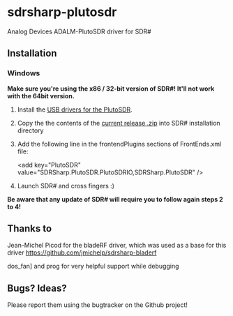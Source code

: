 # sdrsharp-plutosdr

Analog Devices ADALM-PlutoSDR driver for SDR#

## Installation

### Windows

**Make sure you're using the x86 / 32-bit version of SDR#! It'll not work with the 64bit version.**

1. Install the [USB drivers for the PlutoSDR](https://github.com/analogdevicesinc/plutosdr-m2k-drivers-win/releases). 

2. Copy the the contents of the [current release .zip](https://github.com/Manawyrm/sdrsharp-plutosdr/releases) into SDR# installation directory
3. Add the following line in the frontendPlugins sections of FrontEnds.xml file:

	&lt;add key="PlutoSDR" value="SDRSharp.PlutoSDR.PlutoSDRIO,SDRSharp.PlutoSDR" /&gt;

4. Launch SDR# and cross fingers :)

**Be aware that any update of SDR# will require you to follow again steps 2 to 4!**

## Thanks to 

Jean-Michel Picod for the bladeRF driver, which was used as a base for this driver
https://github.com/jmichelp/sdrsharp-bladerf

dos_fan] and prog for very helpful support while debugging

## Bugs? Ideas?

Please report them using the bugtracker on the Github project!
